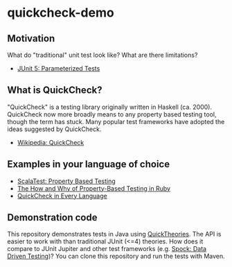 # quickcheck-demo

## Motivation

What do "traditional" unit test look like? What are there limitations?

* [JUnit 5: Parameterized Tests](http://junit.org/junit5/docs/current/user-guide/#writing-tests-parameterized-tests)

## What is QuickCheck?

"QuickCheck" is a testing library originally written in Haskell (ca. 2000).
QuickCheck now more broadly means to any property based testing tool, though the term has stuck.
Many popular test frameworks have adopted the ideas suggested by QuickCheck.

* [Wikipedia: QuickCheck](https://en.wikipedia.org/wiki/QuickCheck)

## Examples in your language of choice

* [ScalaTest: Property Based Testing](http://www.scalatest.org/user_guide/property_based_testing)
* [The How and Why of Property-Based Testing in Ruby](https://www.sitepoint.com/the-how-and-why-of-property-based-testing-in-ruby/)
* [QuickCheck in Every Language](http://hypothesis.works/articles/quickcheck-in-every-language/)

## Demonstration code

This repository demonstrates tests in Java using [QuickTheories](https://github.com/ncredinburgh/QuickTheories).
The API is easier to work with than traditional JUnit (<=4) theories.
How does it compare to JUnit Jupiter and other test frameworks (e.g. [Spock: Data Driven Testing](http://spockframework.org/spock/docs/1.0/data_driven_testing.html))?
You can clone this repository and run the tests with Maven.
